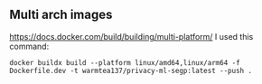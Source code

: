 ## Multi arch images
https://docs.docker.com/build/building/multi-platform/
I used this command:
```
docker buildx build --platform linux/amd64,linux/arm64 -f Dockerfile.dev -t warmtea137/privacy-ml-segp:latest --push .
```